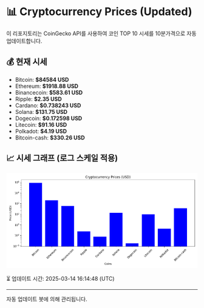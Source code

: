 
# 📊 Cryptocurrency Prices (Updated)

이 리포지토리는 CoinGecko API를 사용하여 코인 TOP 10 시세를 10분가격으로 자동 업데이트합니다.

## 💰 현재 시세
- Bitcoin: **$84584 USD**
- Ethereum: **$1918.88 USD**
- Binancecoin: **$583.61 USD**
- Ripple: **$2.35 USD**
- Cardano: **$0.738243 USD**
- Solana: **$131.75 USD**
- Dogecoin: **$0.172598 USD**
- Litecoin: **$91.16 USD**
- Polkadot: **$4.19 USD**
- Bitcoin-cash: **$330.26 USD**

## 📈 시세 그래프 (로그 스케일 적용)
![Crypto Prices](crypto_prices.png)

⏳ 업데이트 시간: 2025-03-14 16:14:48 (UTC)

---
자동 업데이트 봇에 의해 관리됩니다.
